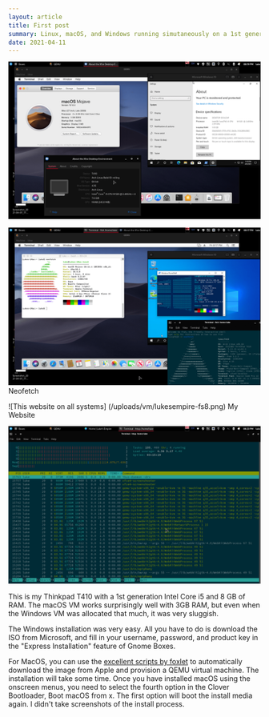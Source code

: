 ```yaml
---
layout: article
title: First post
summary: Linux, macOS, and Windows running simutaneously on a 1st generation i5 
date: 2021-04-11
---
```

![macOS Mojave, Windows 10, and Arch Linux with XFCE showing their About dialogs](/uploads/vm/sysinfo-fs8.png)

![Neofetch on all systems](/uploads/vm/neofetch-fs8.png)
Neofetch

![This website on all systems] (/uploads/vm/lukesempire-fs8.png)
My Website

![htop on the physical machine](/uploads/vm/htop-fs8.png)

This is my Thinkpad T410 with a 1st generation Intel Core i5 and 8 GB of RAM. The macOS VM works surprisingly well with 3GB RAM, but even when the Windows VM was allocated that much, it was very sluggish. 

The Windows installation was very easy. All you have to do is download the ISO from Microsoft, and fill in your username, password, and product key in the "Express Installation" feature of Gnome Boxes.

For MacOS, you can use the [excellent scripts by foxlet](https://github.com/foxlet/macOS-Simple-KVM) to automatically download the image from Apple and provision a QEMU virtual machine. The installation will take some time. Once you have installed macOS using the onscreen menus, you need to select the fourth option in the Clover Bootloader, Boot macOS from x. The first option will boot the install media again. I didn't take screenshots of the install process.

